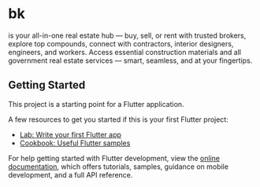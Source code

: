 # bk

is your all-in-one real estate hub — buy, sell, or rent with trusted brokers, explore top compounds, connect with contractors, interior designers, engineers, and workers. Access essential construction materials and all government real estate services — smart, seamless, and at your fingertips.


## Getting Started

This project is a starting point for a Flutter application.

A few resources to get you started if this is your first Flutter project:

- [Lab: Write your first Flutter app](https://docs.flutter.dev/get-started/codelab)
- [Cookbook: Useful Flutter samples](https://docs.flutter.dev/cookbook)

For help getting started with Flutter development, view the
[online documentation](https://docs.flutter.dev/), which offers tutorials,
samples, guidance on mobile development, and a full API reference.
